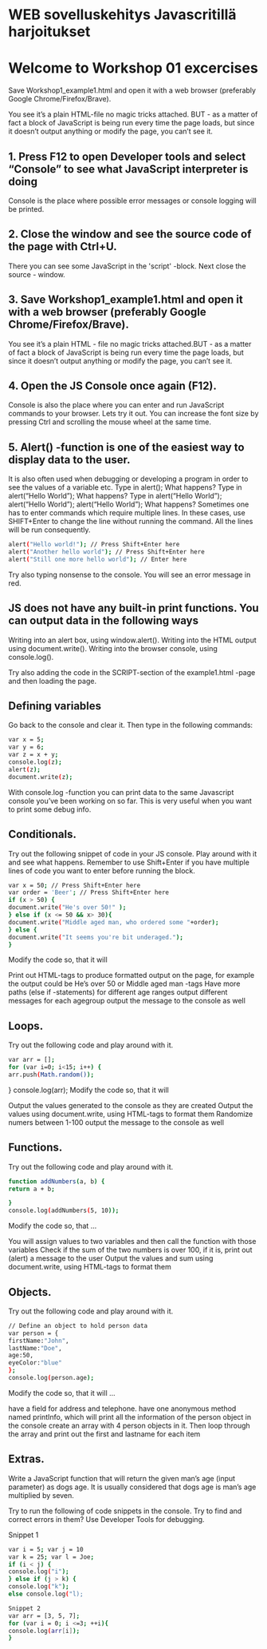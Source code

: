 # WEB sovelluskehitys Javascritillä harjoitukset

# Welcome to Workshop 01 excercises
Save Workshop1_example1.html and open it with a web browser (preferably Google Chrome/Firefox/Brave).

You see it’s a plain HTML-file no magic tricks attached. BUT - as a matter of fact a block of JavaScript is being run every time the page loads, but since it doesn’t output anything or modify the page, you can’t see it.


##  1. Press F12 to open Developer tools and select “Console” to see what JavaScript interpreter is doing

Console is the place where possible error messages or console logging will be printed.


##  2. Close the window and see the source code of the page with Ctrl+U.

There you can see some JavaScript in the 'script' -block. Next close the source - window.


##  3. Save Workshop1_example1.html and open it with a web browser (preferably Google Chrome/Firefox/Brave).

You see it’s a plain HTML - file no magic tricks attached.BUT - as a matter of fact a block of JavaScript is being run every time the page loads, but since it doesn’t output anything or modify the page, you can’t see it.


##  4. Open the JS Console once again (F12).

Console is also the place where you can enter and run JavaScript commands to your browser. Lets try it out. You can increase the font size by pressing Ctrl and scrolling the mouse wheel at the same time.


##  5. Alert() -function is one of the easiest way to display data to the user.

It is also often used when debugging or developing a program in order to see the values of a variable etc.
Type in alert(); What happens?
Type in alert(“Hello World”); What happens?
Type in alert(“Hello World”); alert(“Hello World”); alert(“Hello World”); What happens?
Sometimes one has to enter commands which require multiple lines. In these cases, use SHIFT+Enter to change the line without running the command. All the lines will be run consequently.

```bash
alert("Hello world!"); // Press Shift+Enter here
alert("Another hello world"); // Press Shift+Enter here
alert("Still one more hello world"); // Enter here
```
Try also typing nonsense to the console. You will see an error message in red.


## JS does not have any built-in print functions. You can output data in the following ways

Writing into an alert box, using window.alert().
Writing into the HTML output using document.write().
Writing into the browser console, using console.log().

Try also adding the code in the SCRIPT-section of the example1.html -page and then loading the page.

## Defining variables

Go back to the console and clear it. Then type in the following commands:
```bash
var x = 5;
var y = 6;
var z = x + y;
console.log(z);
alert(z);
document.write(z);
```
With console.log -function you can print data to the same Javascript console you’ve been working on so far. This is very useful when you want to print some debug info.



## Conditionals.

Try out the following snippet of code in your JS console. Play around with it and see what happens. Remember to use Shift+Enter if you have multiple lines of code you want to enter before running the block.
```bash
var x = 50; // Press Shift+Enter here
var order = 'Beer'; // Press Shift+Enter here
if (x > 50) {
document.write("He's over 50!" );
} else if (x <= 50 && x> 30){
document.write("Middle aged man, who ordered some "+order);
} else {
document.write("It seems you're bit underaged.");
}
```
Modify the code so, that it will

Print out HTML-tags to produce formatted output on the page, for example the output could be
He’s over 50
or Middle aged man -tags
Have more paths (else if -statements) for different age ranges
output different messages for each agegroup
output the message to the console as well

## Loops.

Try out the following code and play around with it.
```bash
var arr = [];
for (var i=0; i<15; i++) {
arr.push(Math.random());
```
}
console.log(arr);
Modify the code so, that it will

Output the values generated to the console as they are created
Output the values using document.write, using HTML-tags to format them
Randomize numers between 1-100
output the message to the console as well
## Functions.

Try out the following code and play around with it.
```bash
function addNumbers(a, b) {
return a + b;

}
console.log(addNumbers(5, 10));
```
Modify the code so, that ...

You will assign values to two variables and then call the function with those variables
Check if the sum of the two numbers is over 100, if it is, print out (alert) a message to the user
Output the values and sum using document.write, using HTML-tags to format them
## Objects.

Try out the following code and play around with it.


```bash
// Define an object to hold person data
var person = {
firstName:"John",
lastName:"Doe",
age:50,
eyeColor:"blue"
};
console.log(person.age);
```
Modify the code so, that it will ...

have a field for address and telephone.
have one anonymous method named printInfo, which will print all the information of the person object in the console
create an array with 4 person objects in it. Then loop through the array and print out the first and lastname for each item
## Extras.

Write a JavaScript function that will return the given man’s age (input parameter) as dogs age. It is usually considered that dogs age is man’s age multiplied by seven.


Try to run the following of code snippets in the console. Try to find and correct errors in them? Use Developer Tools for debugging.

Snippet 1
```bash
var i = 5; var j = 10
var k = 25; var l = Joe;
if (i < j) {
console.log("i");
} else if (j > k) {
console.log("k");
else console.log("l);
```
```bash
Snippet 2
var arr = [3, 5, 7];
for (var i = 0; i <=3; ++i){
console.log(arr[i]);
}
```
